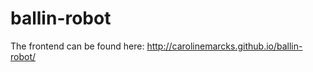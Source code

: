 ballin-robot
============

The frontend can be found here: http://carolinemarcks.github.io/ballin-robot/
